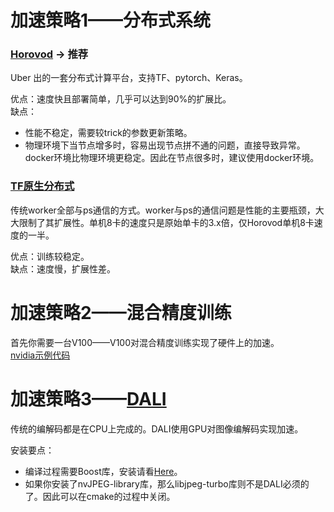 # 加速策略1——分布式系统

### [Horovod](https://github.com/uber/horovod) -> 推荐
Uber 出的一套分布式计算平台，支持TF、pytorch、Keras。 

优点：速度快且部署简单，几乎可以达到90%的扩展比。 <br>
缺点：<br>
* 性能不稳定，需要较trick的参数更新策略。<br>
* 物理环境下当节点增多时，容易出现节点拼不通的问题，直接导致异常。docker环境比物理环境更稳定。因此在节点很多时，建议使用docker环境。<br>


### [TF原生分布式](https://blog.csdn.net/hjimce/article/details/61197190) <br>
传统worker全部与ps通信的方式。worker与ps的通信问题是性能的主要瓶颈，大大限制了其扩展性。单机8卡的速度只是原始单卡的3.x倍，仅Horovod单机8卡速度的一半。

优点：训练较稳定。 <br>
缺点：速度慢，扩展性差。<br>

# 加速策略2——混合精度训练
首先你需要一台V100——V100对混合精度训练实现了硬件上的加速。<br>
[nvidia示例代码](https://github.com/NVIDIA/DeepLearningExamples/blob/master/TensorFlow/Classification/imagenet/nvcnn_hvd.py)

# 加速策略3——[DALI](https://github.com/NVIDIA/DALI)
传统的编解码都是在CPU上完成的。DALI使用GPU对图像编解码实现加速。<br>

安装要点：<br>
* 编译过程需要Boost库，安装请看[Here](https://github.com/shenqixiaojiang/installOthers)。 <br>
* 如果你安装了nvJPEG-library库，那么libjpeg-turbo库则不是DALI必须的了。因此可以在cmake的过程中关闭。<br>

